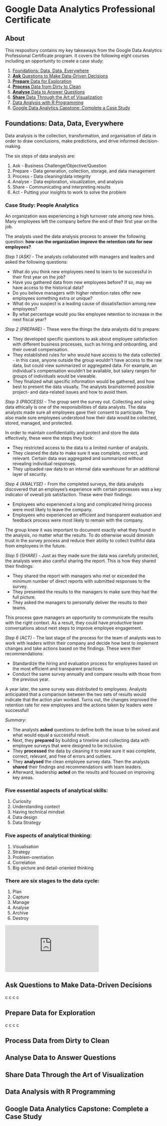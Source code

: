 # Google Data Analytics Professional Certificate

## About
This respository contains my key takeaways from the Google Data Analytics Professional Certificate program. It covers the following eight courses including an opportunity to create a case study:

1. [Foundations: Data, Data, Everywhere](#foundations-data-data-everywhere)
2. [**Ask** Questions to Make Data-Driven Decisions](#ask-questions-to-make-data-driven-decisions)
3. [**Prepare** Data for Exploration](#prepare-data-for-exploration)
4. [**Process** Data from Dirty to Clean](#process-data-from-dirty-to-clean)
5. [**Analyse** Data to Answer Questions](#analyse-data-to-answer-questions)
6. [**Share** Data Through the Art of Visualization](#share-data-through-the-art-of-visualization)
7. [Data Analysis with R Programming](#data-analysis-with-r-programming)
8. [Google Data Analytics Capstone: Complete a Case Study](#google-data-analytics-capstone-complete-a-case-study)

## Foundations: Data, Data, Everywhere

Data analysis is the collection, transformation, and organisation of data in order to draw conclusions, make predictions, and drive informed decision-making.

The six steps of data analysis are:
1. Ask - Business Challenge/Objective/Question
2. Prepare - Data generation, collection, storage, and data management
3. Process - Data cleaning/data integrity
4. Analyse - Data exploration, visualization, and analysis
5. Share - Communicating and interpreting results
6. Act - Putting your insights to work to solve the problem

### **Case Study: People Analytics**

An organization was experiencing a high turnover rate among new hires. Many employees left the company before the end of their first year on the job. 

The analysts used the data analysis process to answer the following question: **how can the organization improve the retention rate for new employees?** 

_Step 1 (ASK)_ -
The analysts collaborated with managers and leaders and asked the following questions:
* What do you think new employees need to learn to be successful in their first year on the job?
* Have you gathered data from new employees before? If so, may we have access to the historical data?
* Do you believe managers with higher retention rates offer new employees something extra or unique?
* What do you suspect is a leading cause of dissatisfaction among new employees?
* By what percentage would you like employee retention to increase in the next fiscal year?

_Step 2 (PREPARE)_ -
These were the things the data analysts did to prepare:

* They developed specific questions to ask about employee satisfaction with different business processes, such as hiring and onboarding, and their overall compensation.
* They established rules for who would have access to the data collected - in this case, anyone outside the group wouldn't have access to the raw data, but could view summarized or aggregated data. For example, an individual's compensation wouldn't be available, but salary ranges for groups of individuals would be viewable.
* They finalized what specific information would be gathered, and how best to present the data visually. The analysts brainstormed possible project- and data-related issues and how to avoid them.

_Step 3 (PROCESS)_ -
The group sent the survey out. Collecting and using data ethically is one of the responsibilities of data analysts.
The data analysts made sure all employees gave their consent to participate. They also made sure employees understood how their data would be collected, stored, managed, and protected.

In order to maintain confidentiality and protect and store the data effectively, these were the steps they took:

* They restricted access to the data to a limited number of analysts.
* They cleaned the data to make sure it was complete, correct, and relevant. Certain data was aggregated and summarized without revealing individual responses.
* They uploaded raw data to an internal data warehouse for an additional layer of security.

_Step 4 (ANALYSE)_ -
From the completed surveys, the data analysts discovered that an employee’s experience with certain processes was a key indicator of overall job satisfaction. These were their findings:

* Employees who experienced a long and complicated hiring process were most likely to leave the company.
* Employees who experienced an efficient and transparent evaluation and feedback process were most likely to remain with the company.

The group knew it was important to document exactly what they found in the analysis, no matter what the results. To do otherwise would diminish trust in the survey process and reduce their ability to collect truthful data from employees in the future. 

_Step 5 (SHARE)_ -
Just as they made sure the data was carefully protected, the analysts were also careful sharing the report. This is how they shared their findings:

* They shared the report with managers who met or exceeded the minimum number of direct reports with submitted responses to the survey.
* They presented the results to the managers to make sure they had the full picture.
* They asked the managers to personally deliver the results to their teams.

This process gave managers an opportunity to communicate the results with the right context. As a result, they could have productive team conversations about next steps to improve employee engagement. 

_Step 6 (ACT)_ -
The last stage of the process for the team of analysts was to work with leaders within their company and decide how best to implement changes and take actions based on the findings. These were their recommendations: 

* Standardize the hiring and evaluation process for employees based on the most efficient and transparent practices.
* Conduct the same survey annually and compare results with those from the previous year.

A year later, the same survey was distributed to employees. Analysts anticipated that a comparison between the two sets of results would indicate that the action plan worked. Turns out, the changes improved the retention rate for new employees and the actions taken by leaders were successful! 

_Summary_:
* The analysts **asked** questions to define both the issue to be solved and what would equal a successful result.
* Next, they **prepared** by building a timeline and collecting data with employee surveys that were designed to be inclusive.
* They **processed** the data by cleaning it to make sure it was complete, correct, relevant, and free of errors and outliers.
* They **analysed** the clean employee survey data. Then the analysts **shared** their findings and recommendations with team leaders.
* Afterward, leadership **acted** on the results and focused on improving key areas.

### Five essential aspects of analytical skills:
1. Curiosity
2. Understanding contect
3. Having technical mindset
4. Data design
5. Data Strategy

### Five aspects of analytical thinking:
1. Visualisation
2. Strategy
3. Problem-orentiation
4. Correlation
5. Big-picture and detail-oriented thinking

### There are six stages to the data cycle:
1. Plan
2. Capture
3. Manage
4. Analyse
5. Archive
6. Destroy

![The Data Analysis Process](https://d3c33hcgiwev3.cloudfront.net/XT8DBaLYTUC_AwWi2O1Asw_bed8d5f8f56e4f1c9ed1dbdc5917e4f1_DAC1-The-data-analysis-process.pdf?Expires=1687478400&Signature=GoHD3vq6vWSiB4vCwIrzWU6eXCSCAEsoqoF5MgjOxtAq5-h0oZfJv1HJhI4Cz5GspgIvZ7OHcyIkqp4TYOZfbiEc8NwhBn64JDEPxNFM1AxJ1nsoPyFVaFPmbj0zoZJnKo79zn6RWpXcKfjPGucgWU0bqq0R5SgYU3ZgWC6T3L8_&Key-Pair-Id=APKAJLTNE6QMUY6HBC5A)

## Ask Questions to Make Data-Driven Decisions
c
c
c
c
## Prepare Data for Exploration
c
c
c
c
## Process Data from Dirty to Clean
## Analyse Data to Answer Questions
## Share Data Through the Art of Visualization
## Data Analysis with R Programming
## Google Data Analytics Capstone: Complete a Case Study

